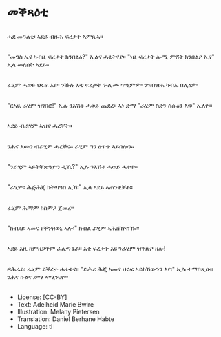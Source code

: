 # መቕጻዕቲ

##
ሓደ መዓልቲ፡ ኣደይ ብዙሕ ፍረታት ኣምጺኣ።

##
"መዓስ ኢና ካብዚ ፍረታት ክንበልዕ?" ኢልና ሓቲትናያ። "ነዚ ፍረታት ሎሚ ምሸት ክንበልዖ ኢና" ኢላ መለሰት ኣደይ።

##
ራሂም ሓወይ ህሩፍ እዩ። ንኹሉ እቲ ፍረታት ጐሊሙ ጥዒምዎ። ንዝበዝሐ ካብኡ በሊዕዎ።

##
"ርአዪ ራሂም ዝገበሮ!" ኢሉ ንእሽቶ ሓወይ ጨደረ። ኣነ ድማ "ራሂም ስድን ስሱዕን እዩ፡" ኢለዮ።

##
ኣደይ ብራሂም ኣዝያ ሓረቐት።

##
ንሕና እውን ብራሂም ሓረቕና። ራሂም ግን ዕጥጥ ኣይበሎን።

##
"ንራሂም ኣይትቐጽዒዮን ዲኺ?" ኢሉ ንእሽቶ ሓወይ ሓተተ።

##
"ራሂም፡ ሕጅሕጂ ክትጣዓስ ኢኻ፡" ኢላ ኣደይ ኣጠንቂቓቶ።

##
ራሂም ሕማም ክስምዖ ጀመረ።

##
"ከብደይ ኣመና የቐንዝወኒ ኣሎ፡" ክብል ራሂም ኣሕሸዅሸዀ።

##
ኣደይ እዚ ከምዘጋጥም ፈሊጣ ኔራ። እቲ ፍረታት እዩ ንራሂም ዝቐጽዖ ዘሎ!

##
ዳሕራይ፡ ራሂም ይቕረታ ሓቲቱና። "ድሕሪ ሕጂ ኣመና ህሩፍ ኣይክኸውንን እየ፡" ኢሉ ተማባጺዑ። ንሕና ኩልና ድማ ኣሚንናዮ።

##
* License: [CC-BY]
* Text: Adelheid Marie Bwire
* Illustration: Melany Pietersen
* Translation: Daniel Berhane Habte
* Language: ti
